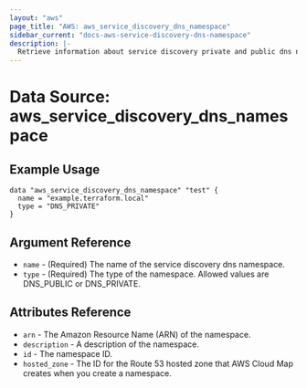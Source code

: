 ```yaml
---
layout: "aws"
page_title: "AWS: aws_service_discovery_dns_namespace"
sidebar_current: "docs-aws-service-discovery-dns-namespace"
description: |-
  Retrieve information about service discovery private and public dns namespace
---
```


# Data Source: aws_service_discovery_dns_namespace

## Example Usage


```hcl
data "aws_service_discovery_dns_namespace" "test" {
  name = "example.terraform.local"
  type = "DNS_PRIVATE"
}
```

## Argument Reference

* `name` - (Required) The name of the service discovery dns namespace.
* `type` - (Required) The type of the namespace. Allowed values are DNS_PUBLIC or DNS_PRIVATE.

## Attributes Reference

* `arn` - The Amazon Resource Name (ARN) of the namespace.
* `description` - A description of the namespace.
* `id` - The namespace ID.
* `hosted_zone` - The ID for the Route 53 hosted zone that AWS Cloud Map creates when you create a namespace.